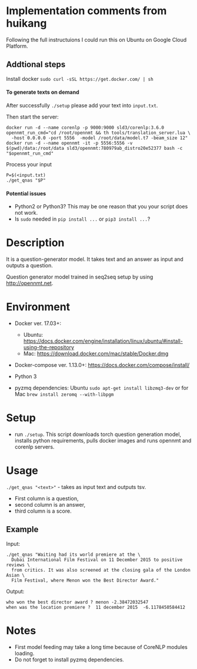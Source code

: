 # Implementation comments from huikang

Following the full instructuions I could run this on Ubuntu on Google Cloud Platform.

## Addtional steps

Install docker
`sudo curl -sSL https://get.docker.com/ | sh`

#### To generate texts on demand

After successfully `./setup` please add your text into `input.txt`. 

Then start the server:
```
docker run -d --name corenlp -p 9000:9000 sld3/corenlp:3.6.0
opennmt_run_cmd="cd /root/opennmt && th tools/translation_server.lua \
  -host 0.0.0.0 -port 5556  -model /root/data/model.t7 -beam_size 12"
docker run -d --name opennmt -it -p 5556:5556 -v $(pwd)/data:/root/data sld3/opennmt:780979ab_distro20e52377 bash -c "$opennmt_run_cmd"
```

Process your input
```
P=$(<input.txt)
./get_qnas "$P"
```

#### Potential issues

- Python2 or Python3? This may be one reason that you your script does not work.
- Is `sudo` needed in `pip install ...` or `pip3 install ...`?

# Description

It is a question-generator model. It takes text and an answer as input
and outputs a question.

Question generator model trained in seq2seq setup by using http://opennmt.net.

# Environment

- Docker ver. 17.03+:

   - Ubuntu: https://docs.docker.com/engine/installation/linux/ubuntu/#install-using-the-repository
   - Mac: https://download.docker.com/mac/stable/Docker.dmg

- Docker-compose ver. 1.13.0+: https://docs.docker.com/compose/install/
- Python 3
- pyzmq dependencies: Ubuntu `sudo apt-get install libzmq3-dev` or for Mac `brew install zeromq --with-libpgm`

# Setup

- run `./setup`.
This script downloads torch question generation model,
installs python requirements, pulls docker images and runs
opennmt and corenlp servers.


# Usage

`./get_qnas "<text>"` - takes as input text and outputs tsv.
- First column is a question,
- second column is an answer,
- third column is a score.

## Example

Input:

```
./get_qnas "Waiting had its world premiere at the \
  Dubai International Film Festival on 11 December 2015 to positive reviews \
  from critics. It was also screened at the closing gala of the London Asian \
  Film Festival, where Menon won the Best Director Award."
```

Output:

```
who won the best director award ? menon -2.38472032547
when was the location premiere ?  11 december 2015  -6.1178450584412
```


# Notes

- First model feeding may take a long time because of CoreNLP modules loading.
- Do not forget to install pyzmq dependencies.
